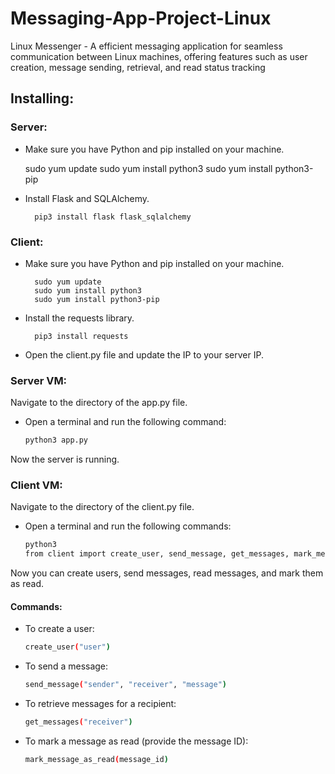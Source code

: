 # Messaging-App-Project-Linux
Linux Messenger - A  efficient messaging application for seamless communication between Linux machines, offering features such as user creation, message sending, retrieval, and read status tracking


## Installing:

### Server:
- Make sure you have Python and pip installed on your machine.


    sudo yum update
    sudo yum install python3
    sudo yum install python3-pip
- Install Flask and SQLAlchemy.
        
        pip3 install flask flask_sqlalchemy
### Client:
- Make sure you have Python and pip installed on your machine.
        
        sudo yum update
        sudo yum install python3
        sudo yum install python3-pip
    
- Install the requests library.
    
        pip3 install requests
- Open the client.py file and update the IP to your server IP.
### Server VM:
Navigate to the directory of the app.py file.
- Open a terminal and run the following command:
    ```bash
    python3 app.py
Now the server is running.

### Client VM:
Navigate to the directory of the client.py file.
- Open a terminal and run the following commands:
    ```bash
    python3
    from client import create_user, send_message, get_messages, mark_message_as_read
Now you can create users, send messages, read messages, and mark them as read.

#### Commands:
- To create a user:
    ```bash
    create_user("user")
    
- To send a message:
    ```bash
    send_message("sender", "receiver", "message")
- To retrieve messages for a recipient:
    ```bash
    get_messages("receiver")
- To mark a message as read (provide the message ID):
    ```bash
    mark_message_as_read(message_id)
